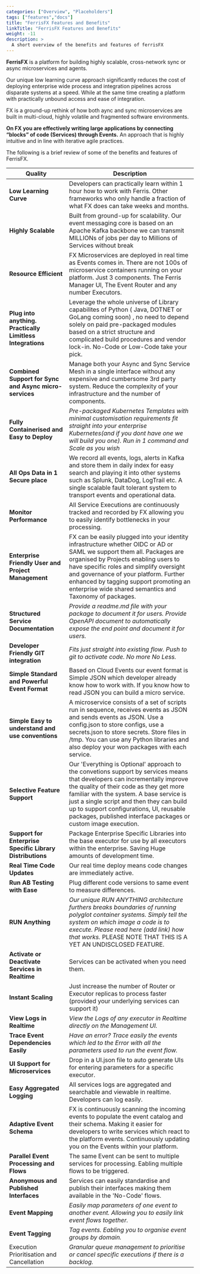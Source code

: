 ```yaml
---
categories: ["Overview", "Placeholders"]
tags: ["features","docs"] 
title: "FerrisFX Features and Benefits"
linkTitle: "FerrisFX Features and Benefits"
weight: -11
description: >
  A short overview of the benefits and features of ferrisFX
---
```


**FerrisFX** is a platform for building highly scalable, cross-network  sync or async microservices and agents. 

Our unique low learning curve approach significantly reduces the cost of deploying enterprise wide process and integration pipelines across disparate systems at a speed.  While at the same time creating a platform with practically unbound access and ease of integration.  

FX is a ground-up rethink of how both aync and sync microservices are built in multi-cloud, highly volatile and fragmented software environments. 

**On FX you are effectively writing large applications by connecting “blocks” of code (Services) through Events.** An approach that is highly intuitive and in line with iterative agile practices.

The following is a brief review of some of the benefits and features of FerrisFX.

| Quality                                                    | Description                                                  |
| ---------------------------------------------------------- | ------------------------------------------------------------ |
| **Low Learning Curve**                                     | Developers can practically learn within 1 hour how to work with Ferris. Other frameworks who only handle a fraction of what FX does can take weeks and months. |
| **Highly Scalable**                                        | Built from ground-up for scalability. Our event messaging core is based on an Apache Kafka backbone we can transmit MILLIONs of jobs per day to Millions of Services without break |
| **Resource Efficient**                                     | FX Microservices are deployed in real time as Events comes in. There are not 100s of microservice containers running on your platform. Just 3 components. The Ferris Manager UI, The Event Router and any number Executors. |
| **Plug into anything. Practically Limitless Integrations** | Leverage the whole universe of Library capabilites of Python ( Java, DOTNET or GoLang coming soon) , no need to depend solely on paid pre-packaged modules based on a strict structure and complicated build procedures and vendor lock-in. No-Code or Low-Code take your pick. |
| **Combined Support for Sync and Async micro- services**    | Manage both your Async and Sync Service Mesh in a single interface without any expensive and cumbersome 3rd party system.  Reduce the complexity of your infrastructure and the number of components. |
| **Fully Containerised and Easy to Deploy**                 | *Pre-packaged Kubernetes Templates with minimal customisation requirements fit straight into your enterprise Kubernetes(and if you dont have one we will build you one). Run in 1 command and Scale as you wish* |
| **All Ops Data in 1 Secure place**                         | We record all events, logs, alerts in Kafka and store them in daily index for easy search and playing it into other systems such as Splunk, DataDog, LogTrail etc. A single scalable fault tolerant system to transport events and operational data. |
| **Monitor Performance**                                    | All Service Executions are continuously tracked and recorded by FX allowing you to easily identify bottlenecks in your processing. |
| **Enterprise Friendly User and Project Management**        | FX can be easily plugged into your identity infrastructure whether OIDC or AD or SAML we support them all. Packages are organised by Projects enabling users to have specific roles and simplify oversight and governance of your platform. Further enhanced by tagging support promoting an enterprise wide shared semantics and Taxonomy of packages. |
| **Structured Service Documentation**                       | *Provide a readme.md file with your package to document it for users.  Provide OpenAPI document to automatically expose the end point and document it for users.* |
| **Developer Friendly GIT integration**                     | *Fits just straight into existing flow. Push to git to activate code. No more No Less.* |
| **Simple Standard and Powerful Event Format**              | Based on Cloud Events our event format is Simple JSON which developer already know how to work with. If you know how to read JSON you can build a micro service. |
| **Simple Easy to understand and use conventions**          | A microservice consists of a set of scripts run in sequence, receives events as JSON and sends events as JSON. Use a config.json to store configs, use a secrets.json to store secrets. Store files in /tmp. You can use any Python libraries and also deploy your won packages with each service. |
| **Selective Feature Support**                              | Our 'Everything is Optional' approach to the convetions support by services means that developers can incrementally improve the quality of their code as they get more familiar with the system. A base service is just a single script and then they can build up to support configurations, UI, reusable packages,  published interface packages or custom image execution. |
| **Support for Enterprise Specific Library Distributions**  | Package Enterprise Specific Libraries into the base executor for use by all executors within the enterprise. Saving Huge amounts of development time. |
| **Real Time Code Updates**                                 | Our real time deploy means code changes are immediately active. |
| **Run AB Testing with Ease**                               | Plug different code versions to same event to measure differences. |
| **RUN Anything**                                           | *Our unique RUN ANYTHING architecture furthers breaks boundaries of running polyglot container systems. Simply tell the system on which image a code is to execute. Please read here (add link) how that works.* PLEASE NOTE THAT THIS IS A YET AN UNDISCLOSED FEATURE. |
| **Activate or Deactivate Services in Realtime**            | Services can be activated when you need them.                |
| **Instant Scaling**                                        | Just increase the number of Router or Executor replicas to process faster (provided your underlying services can support it) |
| **View Logs in Realtime**                                  | *View the Logs of any executor in Realtime directly on the Management UI.* |
| **Trace Event Dependencies Easily**                        | *Have an error? Trace easily the events which led to the Error with all the parameters used to run the event flow.* |
| **UI Support for Microservices**                           | Drop in a UI.json file to auto generate UIs for entering parameters for a specific executor. |
| **Easy Aggregated Logging**                                | All services logs are aggregated and searchable and viewable in realtime. Developers can log easily. |
| **Adaptive Event Schema**                                  | FX is continuously scanning the incoming events to populate the event catalog and their schema. Making it easier for developers to write services which react to the platform events. Continuously updating you on the Events within your platform. |
| **Parallel Event Processing and Flows**                    | The same Event can be sent to multiple services for processing. Eabling multiple flows to be triggered. |
| **Anonymous and Published Interfaces**                     | Services can easily standardise and publish their interfaces making them available in the 'No-Code' flows. |
| **Event Mapping**                                          | *Easily map parameters of one event to another event. Allowing you to easily link event flows together.* |
| **Event Tagging**                                          | *Tag events. Eabling you to organise event groups by domain.* |
| Execution Prioritisation and Cancellation                  | *Granular queue management to prioritise or cancel specific executions if there is a backlog.* |







